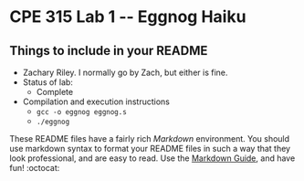 # CPE 315 Lab 1 -- Eggnog Haiku

## Things to include in your README

* Zachary Riley. I normally go by Zach, but either is fine.
* Status of lab:
  * Complete
* Compilation and execution instructions
  * `gcc -o eggnog eggnog.s`
  * `./eggnog`

These README files have a fairly rich _Markdown_ environment. You should use
markdown syntax to format your README files in such a way that they look
professional, and are easy to read. Use the 
[Markdown Guide](https://guides.github.com/features/mastering-markdown/), and
have fun! :octocat:

